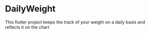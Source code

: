 # DailyWeight

This flutter project keeps the track of your weigth on a daily basis and reflects it on the chart


